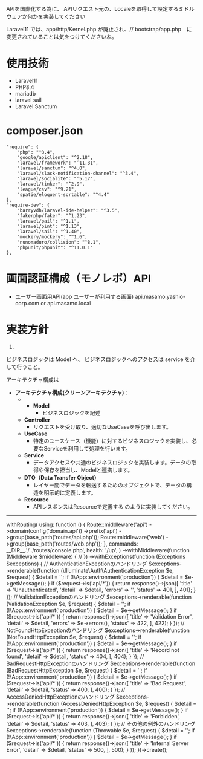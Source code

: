 APIを国際化する為に、
APIリクエスト元の、Localeを取得して設定するミドルウェアか何かを実装してください

Laravel11 では、app/http/Kernel.php が廃止され、// bootstrap/app.php　に変更されていることは気をつけてくださいね。

# 使用技術
- Laravel11
- PHP8.4
- mariadb
- laravel sail
- Laravel Sanctum

# composer.json
    "require": {
        "php": "^8.4",
        "google/apiclient": "^2.18",
        "laravel/framework": "^11.31",
        "laravel/sanctum": "^4.0",
        "laravel/slack-notification-channel": "^3.4",
        "laravel/socialite": "^5.17",
        "laravel/tinker": "^2.9",
        "league/csv": "^9.21",
        "spatie/eloquent-sortable": "^4.4"
    },
    "require-dev": {
        "barryvdh/laravel-ide-helper": "^3.5",
        "fakerphp/faker": "^1.23",
        "laravel/pail": "^1.1",
        "laravel/pint": "^1.13",
        "laravel/sail": "^1.40",
        "mockery/mockery": "^1.6",
        "nunomaduro/collision": "^8.1",
        "phpunit/phpunit": "^11.0.1"
    },

# 画面認証構成（モノレポ）API
- ユーザー画面用API(app ユーザーが利用する画面) api.masamo.yashio-corp.com or api.masamo.local

# 実装方針
1.
ビジネスロジックは Model へ、
ビジネスロジックへのアクセスは service を介して行うこと。

アーキテクチャ構成は
- **アーキテクチャ構成(クリーンアーキテクチャ)**：
    - - **Model**
        - ビジネスロジックを記述
    - **Controller**
        - リクエストを受け取り、適切なUseCaseを呼び出します。
    - **UseCase**
        - 特定のユースケース（機能）に対するビジネスロジックを実装し、必要なServiceを利用して処理を行います。
    - **Service**
        - データアクセスや共通のビジネスロジックを実装します。データの取得や保存を担当し、Modelと連携します。
    - **DTO（Data Transfer Object）**
        - レイヤー間でデータを転送するためのオブジェクトで、データの構造を明示的に定義します。
    - **Resource**
        - APIレスポンスはResourceで定義する
          のように実装してください。

---
<?php
// bootstrap/app.php

use Illuminate\Foundation\Application;
use Illuminate\Foundation\Configuration\Exceptions;
use Illuminate\Foundation\Configuration\Middleware;
use Illuminate\Validation\ValidationException;
use Symfony\Component\HttpKernel\Exception\AccessDeniedHttpException;
use Symfony\Component\HttpKernel\Exception\BadRequestHttpException;
use Symfony\Component\HttpKernel\Exception\NotFoundHttpException;

return Application::configure(basePath: dirname(__DIR__))
    ->withRouting(
        using: function () {
            Route::middleware('api')
                ->domain(config('domain.api'))
                ->prefix('api')
                ->group(base_path('routes/api.php'));

            Route::middleware('web')
                ->group(base_path('routes/web.php'));
        },
        commands: __DIR__.'/../routes/console.php',
        health: '/up',
    )
    ->withMiddleware(function (Middleware $middleware) {
        //
    })
    ->withExceptions(function (Exceptions $exceptions) {

        // AuthenticationExceptionのハンドリング
        $exceptions->renderable(function (\Illuminate\Auth\AuthenticationException $e, $request) {
            $detail = '';
            if (!\App::environment('production')) {
                $detail = $e->getMessage();
            }
            if ($request->is('api/*')) {
                return response()->json([
                    'title' => 'Unauthenticated',
                    'detail' => $detail,
                    'errors' => '',
                    'status' => 401,
                ], 401);
            }
        });

        // ValidationExceptionのハンドリング
        $exceptions->renderable(function (ValidationException $e, $request) {
            $detail = '';
            if (!\App::environment('production')) {
                $detail = $e->getMessage();
            }
            if ($request->is('api/*')) {
                return response()->json([
                    'title' => 'Validation Error',
                    'detail' => $detail,
                    'errors' => $e->errors(),
                    'status' => 422,
                ], 422);
            }
        });

        // NotFoundHttpExceptionのハンドリング
        $exceptions->renderable(function (NotFoundHttpException $e, $request) {
            $detail = '';
            if (!\App::environment('production')) {
                $detail = $e->getMessage();
            }
            if ($request->is('api/*')) {
                return response()->json([
                    'title' => 'Record not found',
                    'detail' => $detail,
                    'status' => 404,
                ], 404);
            }
        });

        // BadRequestHttpExceptionのハンドリング
        $exceptions->renderable(function (BadRequestHttpException $e, $request) {
            $detail = '';
            if (!\App::environment('production')) {
                $detail = $e->getMessage();
            }
            if ($request->is('api/*')) {
                return response()->json([
                    'title' => 'Bad Request',
                    'detail' => $detail,
                    'status' => 400,
                ], 400);
            }
        });

        // AccessDeniedHttpExceptionのハンドリング
        $exceptions->renderable(function (AccessDeniedHttpException $e, $request) {
            $detail = '';
            if (!\App::environment('production')) {
                $detail = $e->getMessage();
            }
            if ($request->is('api/*')) {
                return response()->json([
                    'title' => 'Forbidden',
                    'detail' => $detail,
                    'status' => 403,
                ], 403);
            }
        });

        // その他の例外のハンドリング
        $exceptions->renderable(function (Throwable $e, $request) {
            $detail = '';
            if (!\App::environment('production')) {
                $detail = $e->getMessage();
            }
            if ($request->is('api/*')) {
                return response()->json([
                    'title' => 'Internal Server Error',
                    'detail' => $detail,
                    'status' => 500,
                ], 500);
            }
        });
    })->create();
